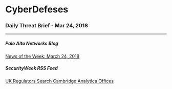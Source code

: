# CyberDefeses
### Daily Threat Brief - Mar 24, 2018

 
-----
 
##### Palo Alto Networks Blog
[News of the Week: March 24, 2018](http://feedproxy.google.com/~r/PaloAltoNetworks/~3/6sOEBZ001_c/)
 
##### SecurityWeek RSS Feed
[UK Regulators Search Cambridge Analytica Offices](http://feedproxy.google.com/~r/Securityweek/~3/ZokqiUAC3as/uk-regulators-search-cambridge-analytica-offices)
 
